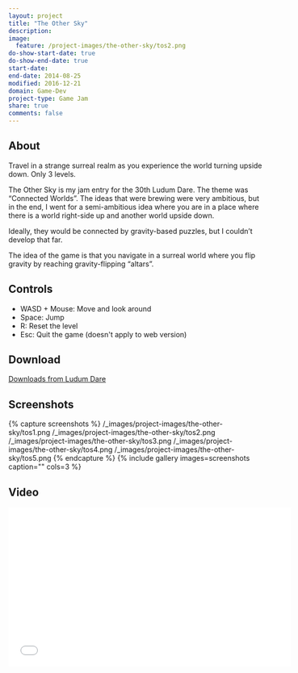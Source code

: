 ```yaml
---
layout: project
title: "The Other Sky"
description:
image:
  feature: /project-images/the-other-sky/tos2.png
do-show-start-date: true
do-show-end-date: true
start-date:
end-date: 2014-08-25
modified: 2016-12-21
domain: Game-Dev
project-type: Game Jam
share: true
comments: false
---
```


## About

Travel in a strange surreal realm as you experience the world turning upside down. Only 3 levels.

The Other Sky is my jam entry for the 30th Ludum Dare. The theme was “Connected Worlds”. The ideas that were brewing were very ambitious, but in the end, I went for a semi-ambitious idea where you are in a  place where there is a world right-side up and another world upside down.

Ideally, they would be connected by gravity-based puzzles, but I couldn’t develop that far.

The idea of the game is that you navigate in a surreal world where you flip gravity by reaching gravity-flipping “altars”.


## Controls

- WASD + Mouse: Move and look around
- Space: Jump
- R: Reset the level
- Esc: Quit the game (doesn't apply to web version)


## Download

<div markdown="0">
    <a href="http://www.ludumdare.com/compo/ludum-dare-30/?action=preview&uid=26581" class="btn">
        <i class="fa fa-lg fa-external-link" aria-hidden="true"></i> Downloads from Ludum Dare
    </a>
</div>


## Screenshots

{% capture screenshots %}
	/_images/project-images/the-other-sky/tos1.png
    /_images/project-images/the-other-sky/tos2.png
    /_images/project-images/the-other-sky/tos3.png
    /_images/project-images/the-other-sky/tos4.png
    /_images/project-images/the-other-sky/tos5.png
{% endcapture %}
{% include gallery images=screenshots caption="" cols=3 %}


## Video

<iframe width="560" height="315" src="//www.youtube.com/embed/8jW3InhnpQI" frameborder="0"></iframe>
